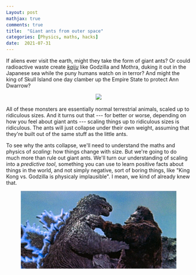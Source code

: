 ```yaml
---
Layout: post
mathjax: true
comments: true
title:  "Giant ants from outer space"
categories: [Physics, maths, hacks]
date:  2021-07-31
---
```


If aliens ever visit the earth, might they take the form of giant
ants? Or could radioactive waste create
[*kaiju*](https://en.wikipedia.org/wiki/Kaiju) like Godzilla and
Mothra, duking it out in the Japanese sea while the puny humans watch
on in terror?
And might the king of Skull Island one day clamber up the Empire State
to protect Ann Dwarrow?

<figure>
    <div style="text-align:center"><img src
    ="/images/giant-ant-pics/giant-ant.png" width="450px"/>
	</div>
	</figure>

All of these monsters are essentially normal terrestrial animals,
scaled up to ridiculous sizes.
And it turns out that --- for better or worse, depending on how you
feel about giant ants --- scaling things up to ridiculous sizes is
ridiculous. The ants will just collapse under their own weight,
assuming that they're built out of the same stuff as the little ants.

To see why the ants collapse, we'll need to understand the maths and
physics of *scaling*: how things change with size.
But we're going to do much more than rule out giant ants.
We'll turn our understanding of scaling into a *predictive tool*,
something you can use to learn positive facts about things in the
world, and not simply negative, sort of boring things, like "King Kong
vs. Godzilla is physicaly implausible". I mean, we kind of already
knew that.

<figure>
    <div style="text-align:center"><img src
    ="/images/giant-ant-pics/kong-godzilla.jpeg" width="450px"/>
	</div>
	</figure>
